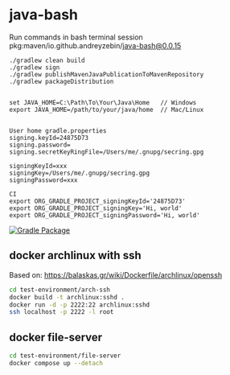 # java-bash
Run commands in bash terminal session
pkg:maven/io.github.andreyzebin/java-bash@0.0.15

```
./gradlew clean build
./gradlew sign
./gradlew publishMavenJavaPublicationToMavenRepository
./gradlew packageDistribution

```

```

set JAVA_HOME=C:\Path\To\Your\Java\Home   // Windows
export JAVA_HOME=/path/to/your/java/home  // Mac/Linux


User home gradle.properties
signing.keyId=24875D73
signing.password=
signing.secretKeyRingFile=/Users/me/.gnupg/secring.gpg

signingKeyId=xxx
signingKey=/Users/me/.gnupg/secring.gpg
signingPassword=xxx

CI
export ORG_GRADLE_PROJECT_signingKeyId='24875D73'
export ORG_GRADLE_PROJECT_signingKey='Hi, world'
export ORG_GRADLE_PROJECT_signingPassword='Hi, world'

```

[![Gradle Package](https://github.com/andreyzebin/java-bash/actions/workflows/gradle-publish.yml/badge.svg)](https://github.com/andreyzebin/java-bash/actions/workflows/gradle-publish.yml)




## docker archlinux with ssh
Based on: https://balaskas.gr/wiki/Dockerfile/archlinux/openssh


```bash
cd test-environment/arch-ssh
docker build -t archlinux:sshd .
docker run -d -p 2222:22 archlinux:sshd
ssh localhost -p 2222 -l root 
```

## docker file-server

```bash
cd test-environment/file-server
docker compose up --detach
```